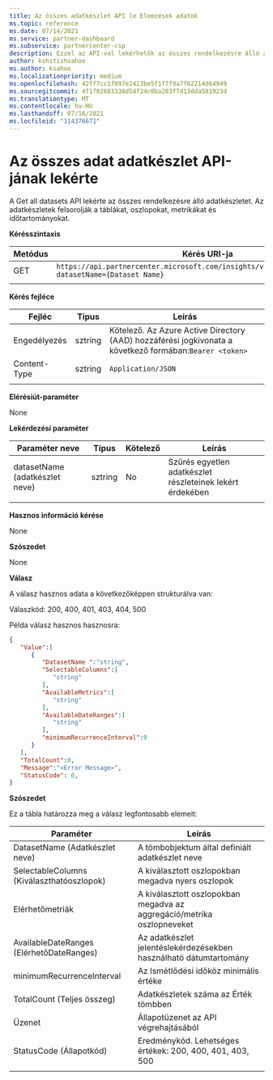 ```yaml
---
title: Az összes adatkészlet API le Elemzések adatok
ms.topic: reference
ms.date: 07/14/2021
ms.service: partner-dashboard
ms.subservice: partnercenter-csp
description: Ezzel az API-val lekérhetők az összes rendelkezésre álló adatkészlet részletei az Partnerközpont elemzésben.
author: kshitishsahoo
ms.author: ksahoo
ms.localizationpriority: medium
ms.openlocfilehash: 42ff7cc1f097e2423be5f1f7f9a7f62214d64949
ms.sourcegitcommit: 4f1702683336d54f24c0ba283f7d13dda581923d
ms.translationtype: MT
ms.contentlocale: hu-HU
ms.lasthandoff: 07/16/2021
ms.locfileid: "114376671"
---
```

# <a name="get-all-datasets-api"></a>Az összes adat adatkészlet API-jának lekérte

A Get all datasets API lekérte az összes rendelkezésre álló adatkészletet. Az adatkészletek felsorolják a táblákat, oszlopokat, metrikákat és időtartományokat.

**Kérésszintaxis**

|    Metódus    |    Kérés URI-ja    |
|    ----    |    ----    |
|    GET    |    `https://api.partnercenter.microsoft.com/insights/v1/mpn/ScheduledDataset?datasetName={Dataset Name}`     |
|        |        |

**Kérés fejléce**

|    Fejléc    |    Típus    |    Leírás    |
|    ----    |    ----    |    ----    |
|    Engedélyezés    |    sztring    |    Kötelező. Az Azure Active Directory (AAD) hozzáférési jogkivonata a következő formában:`Bearer <token>`    |
|    Content-Type    |    sztring    |    `Application/JSON`    |
|        |        |        |

**Elérésiút-paraméter**

None

**Lekérdezési paraméter**

|    Paraméter neve    |    Típus    |    Kötelező    |    Leírás    |
|    ----    |    ----    |    ----    |    ----    |
|    datasetName (adatkészlet neve)    |    sztring    |    No    |    Szűrés egyetlen adatkészlet részleteinek lekért érdekében    |
|        |        |        |        |

**Hasznos információ kérése**

None

**Szószedet**

None

**Válasz**

A válasz hasznos adata a következőképpen strukturálva van:

Válaszkód: 200, 400, 401, 403, 404, 500

Példa válasz hasznos hasznosra:

```json
{ 
   "Value":[ 
      { 
         "DatasetName ":"string", 
         "SelectableColumns":[ 
            "string" 
         ], 
         "AvailableMetrics":[ 
            "string" 
         ], 
         "AvailableDateRanges":[ 
            "string" 
         ], 
         "minimumRecurrenceInterval":0 
      } 
   ], 
   "TotalCount":0, 
   "Message":"<Error Message>", 
   "StatusCode": 0, 
} 
```

**Szószedet**

Ez a tábla határozza meg a válasz legfontosabb elemeit:

|    Paraméter    |    Leírás    |
|    ----    |    ----    |
|    DatasetName (Adatkészlet neve)     |    A tömbobjektum által definiált adatkészlet neve     |
|    SelectableColumns (Kiválaszthatóoszlopok)     |    A kiválasztott oszlopokban megadva nyers oszlopok     |
|    Elérhetőmetriák     |    A kiválasztott oszlopokban megadva az aggregáció/metrika oszlopneveket     |
|    AvailableDateRanges (ElérhetőDateRanges)     |    Az adatkészlet jelentéslekérdezésekben használható dátumtartomány     |
|    minimumRecurrenceInterval     |    Az Ismétlődési időköz minimális értéke     |
|    TotalCount (Teljes összeg)     |    Adatkészletek száma az Érték tömbben     |
|    Üzenet     |    Állapotüzenet az API végrehajtásából     |
|    StatusCode (Állapotkód)     |    Eredménykód. Lehetséges értékek: 200, 400, 401, 403, 500     |
|        |        |
